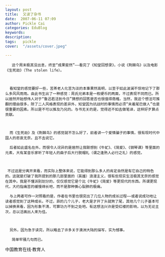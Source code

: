 ```yaml
---
layout: post  
title:  又读了杂书  
date:  2007-06-11 07:09  
author: Pickle Cai  
categories: EduBlog  
keywords: 
description:   
tags:	pickle   
cover:  "/assets/cover.jpeg"  

---  
```

    
       这个周末极其没出息，终至“成果斐然”——看完了《知堂回想录》，小说《荆棘鸟》以及电影《生死劫》（The stolen life）。



      看知堂的感觉要好一些，苦茶老人化苦为淡的本事果然高明，以至于如此波澜不惊地记下了那么多风风雨雨。由此书生出了一种感觉：周氏兄弟本是一枚硬币的两面，不过表现不同而已。所以居然开始想伟人对于“鲁迅若活到今日”猜想的回答是否也很值得商榷。当然，我这个想法可推翻的理由很多，除了二人风格表现的差异外，知堂因为抗战时的事情而必须“夹着尾巴做人”也是很重要的因素。所以是不可以推及乃兄的。与书无关的是，觉得还不如去做笔译，这样好歹算点贡献。



      而《生死劫》及《荆棘鸟》的感觉就不怎么好了，前者讲一个爱情骗子的事情，很有现时代中国人的悲哀无奈。且不去说它。

      后者如此盛名在外，而很令人诧异的是居然让我联想到《牛虻》、《简爱》、《钢琴课》等里面的元素，大有某音乐家听了年轻人的曲子后大行脱帽礼（谓之逢熟人必行之礼）的感觉。



     不过这是分离开来看，而实际上整体来说，它能得到那么多人的肯定自然是有它自己的特色的。这就是打破了我所提到的那几部里面的（英雄）浪漫主义，很有些现实生活极其无奈的感觉在其中。我是不懂派别划分的，仅仅感觉它是个比《牛虻》《简爱》等更现代的东西。所谓更现代，大约指痛苦的缓慢绵长吧，而不是那种撕心裂肺的极痛。

      与上两者可作一对照看的是，作者在书里也很突出了几位人物的成长过程——或者说成功地让读者感觉到了这种成长。不过，菲的几个儿子，老大是才开了头就煞了尾，其他几个儿子基本可以掉换来看，因为形象不清，可算功力不到之处吧。有这想法兴许是受红楼的影响，以为无论主次，总以活画出人来为佳。



      另外，因为急于读完，所以略去了许多关于澳洲大陆的描写，实为憾事。

       简单牢骚几句而已。





		    
 中国教育在线·教育人

